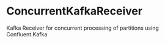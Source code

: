 # ConcurrentKafkaReceiver
Kafka Receiver for concurrent processing of partitions using Confluent.Kafka
